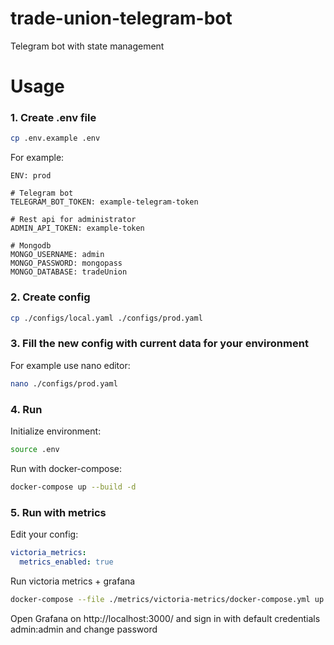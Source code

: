 # trade-union-telegram-bot

Telegram bot with state management

# Usage
### 1. Create .env file
```bash
cp .env.example .env
```
For example:
```dotenv
ENV: prod

# Telegram bot
TELEGRAM_BOT_TOKEN: example-telegram-token

# Rest api for administrator
ADMIN_API_TOKEN: example-token

# Mongodb
MONGO_USERNAME: admin
MONGO_PASSWORD: mongopass
MONGO_DATABASE: tradeUnion
```

### 2. Create config
```bash
cp ./configs/local.yaml ./configs/prod.yaml
```

### 3. Fill the new config with current data for your environment
For example use nano editor:
```bash
nano ./configs/prod.yaml
```

### 4. Run
Initialize environment:
```bash
source .env
```
Run with docker-compose:
```bash
docker-compose up --build -d
```

### 5. Run with metrics
Edit your config:
```yaml
victoria_metrics:
  metrics_enabled: true
```
Run victoria metrics + grafana
```bash
docker-compose --file ./metrics/victoria-metrics/docker-compose.yml up --build -d
```
Open Grafana on http://localhost:3000/ and sign in with default credentials admin:admin and change password
